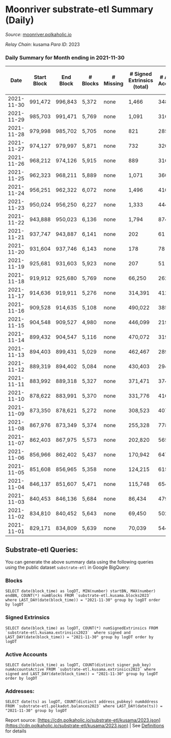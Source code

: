 # Moonriver substrate-etl Summary (Daily)

_Source_: [moonriver.polkaholic.io](https://moonriver.polkaholic.io)

*Relay Chain*: kusama
*Para ID*: 2023



### Daily Summary for Month ending in 2021-11-30


| Date | Start Block | End Block | # Blocks | # Missing | # Signed Extrinsics (total) | # Active Accounts | # Addresses with Balances | # Events | # Transfers | # XCM Transfers In | # XCM Transfers Out |
| ---- | ----------- | --------- | -------- | --------- | --------------------------- | ----------------- | ------------------------- | -------- | ----------- | ------------------ | ------------------- |
| 2021-11-30 | 991,472 | 996,843 | 5,372 | none  | 1,466 | 348 | 314,700 | 1,203,238 | 31,382 ($86,368,100.76) |   |   |
| 2021-11-29 | 985,703 | 991,471 | 5,769 | none  | 1,091 | 316 |  | 904,903 | 26,127 ($52,744,469.07) |   |   |
| 2021-11-28 | 979,998 | 985,702 | 5,705 | none  | 821 | 285 |  | 830,221 | 19,691 ($44,660,211.61) |   |   |
| 2021-11-27 | 974,127 | 979,997 | 5,871 | none  | 732 | 320 |  | 767,973 | 16,362 ($37,978,632.49) |   |   |
| 2021-11-26 | 968,212 | 974,126 | 5,915 | none  | 889 | 316 |  | 860,295 | 18,887 ($56,955,752.30) |   |   |
| 2021-11-25 | 962,323 | 968,211 | 5,889 | none  | 1,071 | 360 |  | 830,328 | 23,692 ($66,445,489.99) |   |   |
| 2021-11-24 | 956,251 | 962,322 | 6,072 | none  | 1,496 | 410 |  | 824,662 | 29,089 ($71,405,770.75) |   |   |
| 2021-11-23 | 950,024 | 956,250 | 6,227 | none  | 1,333 | 444 |  | 878,894 | 21,401 ($55,729,166.21) |   |   |
| 2021-11-22 | 943,888 | 950,023 | 6,136 | none  | 1,794 | 874 |  | 831,757 | 22,691 ($66,353,329.43) |   |   |
| 2021-11-21 | 937,747 | 943,887 | 6,141 | none  | 202 | 61 |  | 883,570 | 22,038 ($58,394,317.52) |   |   |
| 2021-11-20 | 931,604 | 937,746 | 6,143 | none  | 178 | 78 |  | 824,802 | 21,528 ($42,673,181.32) |   |   |
| 2021-11-19 | 925,681 | 931,603 | 5,923 | none  | 207 | 51 |  | 1,110,168 | 32,827 ($73,927,777.42) |   |   |
| 2021-11-18 | 919,912 | 925,680 | 5,769 | none  | 66,250 | 262 |  | 712,998 | 27,781 ($64,320,049.17) |   |   |
| 2021-11-17 | 914,636 | 919,911 | 5,276 | none  | 314,391 | 412 |  | 1,985,967 | 52,795 ($18,260,986.91) |   |   |
| 2021-11-16 | 909,528 | 914,635 | 5,108 | none  | 490,022 | 385 |  | 3,120,323 | 49,585 ($24,154,749.02) |   |   |
| 2021-11-15 | 904,548 | 909,527 | 4,980 | none  | 446,099 | 219 |  | 3,022,941 | 43,931 ($42,244,829.04) |   |   |
| 2021-11-14 | 899,432 | 904,547 | 5,116 | none  | 470,072 | 319 |  | 3,093,743 | 31,996 ($31,191,832.16) |   |   |
| 2021-11-13 | 894,403 | 899,431 | 5,029 | none  | 462,467 | 289 |  | 3,109,952 | 28,461 ($20,538,518.11) |   |   |
| 2021-11-12 | 889,319 | 894,402 | 5,084 | none  | 430,403 | 294 |  | 2,919,148 | 30,438 ($18,202,606.09) |   |   |
| 2021-11-11 | 883,992 | 889,318 | 5,327 | none  | 371,471 | 374 |  | 2,558,107 | 33,860 ($27,499,737.54) |   |   |
| 2021-11-10 | 878,622 | 883,991 | 5,370 | none  | 331,776 | 416 |  | 2,286,728 | 29,637 ($58,724,933.00) |   |   |
| 2021-11-09 | 873,350 | 878,621 | 5,272 | none  | 308,523 | 407 |  | 2,148,401 | 24,963 ($64,003,286.28) |   |   |
| 2021-11-08 | 867,976 | 873,349 | 5,374 | none  | 255,328 | 778 |  | 1,737,220 | 32,030 ($206,729,181.40) |   |   |
| 2021-11-07 | 862,403 | 867,975 | 5,573 | none  | 202,820 | 565 |  | 1,386,918 | 23,430 ($24,140,964.79) |   |   |
| 2021-11-06 | 856,966 | 862,402 | 5,437 | none  | 170,942 | 647 |  | 1,139,479 | 23,385 ($40,228,544.84) |   |   |
| 2021-11-05 | 851,608 | 856,965 | 5,358 | none  | 124,215 | 615 |  | 854,137 | 24,916 ($71,349,530.46) |   |   |
| 2021-11-04 | 846,137 | 851,607 | 5,471 | none  | 115,748 | 654 |  | 814,394 | 26,237 ($75,047,433.75) |   |   |
| 2021-11-03 | 840,453 | 846,136 | 5,684 | none  | 86,434 | 479 |  | 645,999 | 21,724 ($56,270,255.52) |   |   |
| 2021-11-02 | 834,810 | 840,452 | 5,643 | none  | 69,450 | 502 |  | 519,466 | 17,088 ($27,215,851.97) |   |   |
| 2021-11-01 | 829,171 | 834,809 | 5,639 | none  | 70,039 | 544 |  | 504,390 | 18,343 ($42,475,753.21) |   |   |

## Substrate-etl Queries:
You can generate the above summary data using the following queries using the public dataset `substrate-etl` in Google BigQuery:


### Blocks
```
SELECT date(block_time) as logDT, MIN(number) startBN, MAX(number) endBN, COUNT(*) numBlocks FROM `substrate-etl.kusama.blocks2023`  where LAST_DAY(date(block_time)) = "2021-11-30" group by logDT order by logDT
```


### Signed Extrinsics
```
SELECT date(block_time) as logDT, COUNT(*) numSignedExtrinsics FROM `substrate-etl.kusama.extrinsics2023`  where signed and LAST_DAY(date(block_time)) = "2021-11-30" group by logDT order by logDT
```


### Active Accounts
```
SELECT date(block_time) as logDT, COUNT(distinct signer_pub_key) numAccountsActive FROM `substrate-etl.kusama.extrinsics2023` where signed and LAST_DAY(date(block_time)) = "2021-11-30" group by logDT order by logDT
```


### Addresses:
```
SELECT date(ts) as logDT, COUNT(distinct address_pubkey) numAddress FROM `substrate-etl.polkadot.balances2023` where LAST_DAY(date(ts)) = "2021-11-30" group by logDT
```



Report source: [https://cdn.polkaholic.io/substrate-etl/kusama/2023.json](https://cdn.polkaholic.io/substrate-etl/kusama/2023.json) | See [Definitions](/DEFINITIONS.md) for details
